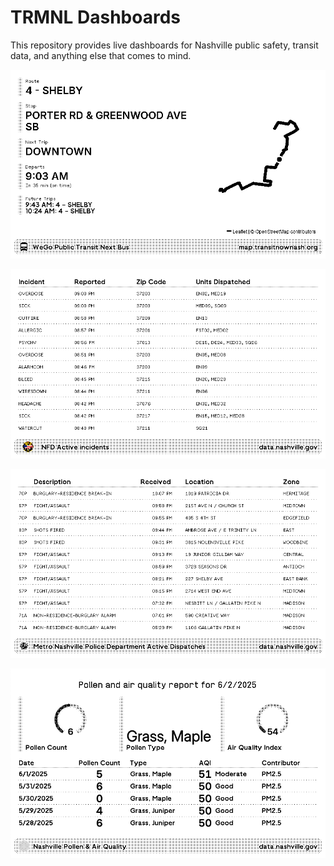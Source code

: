 # TRMNL Dashboards

This repository provides live dashboards for Nashville public safety, transit data, and anything else that comes to mind.

![wego-next-trip](wego-next-trip/assets/screenshot.png)

![nfd-incidents](nfd-incidents/assets/screenshot.png)

![mnpd-dispatches](mnpd-dispatches/assets/screenshot.png)

![pollen-aqi](pollen-aqi/assets/screenshot.png)
